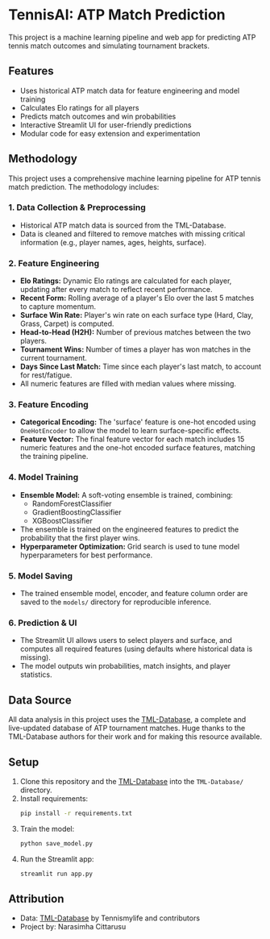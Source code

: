 # TennisAI: ATP Match Prediction

This project is a machine learning pipeline and web app for predicting ATP tennis match outcomes and simulating tournament brackets.

## Features
- Uses historical ATP match data for feature engineering and model training
- Calculates Elo ratings for all players
- Predicts match outcomes and win probabilities
- Interactive Streamlit UI for user-friendly predictions
- Modular code for easy extension and experimentation

## Methodology
This project uses a comprehensive machine learning pipeline for ATP tennis match prediction. The methodology includes:

### 1. Data Collection & Preprocessing
- Historical ATP match data is sourced from the TML-Database.
- Data is cleaned and filtered to remove matches with missing critical information (e.g., player names, ages, heights, surface).

### 2. Feature Engineering
- **Elo Ratings:** Dynamic Elo ratings are calculated for each player, updating after every match to reflect recent performance.
- **Recent Form:** Rolling average of a player's Elo over the last 5 matches to capture momentum.
- **Surface Win Rate:** Player's win rate on each surface type (Hard, Clay, Grass, Carpet) is computed.
- **Head-to-Head (H2H):** Number of previous matches between the two players.
- **Tournament Wins:** Number of times a player has won matches in the current tournament.
- **Days Since Last Match:** Time since each player's last match, to account for rest/fatigue.
- All numeric features are filled with median values where missing.

### 3. Feature Encoding
- **Categorical Encoding:** The 'surface' feature is one-hot encoded using `OneHotEncoder` to allow the model to learn surface-specific effects.
- **Feature Vector:** The final feature vector for each match includes 15 numeric features and the one-hot encoded surface features, matching the training pipeline.

### 4. Model Training
- **Ensemble Model:** A soft-voting ensemble is trained, combining:
  - RandomForestClassifier
  - GradientBoostingClassifier
  - XGBoostClassifier
- The ensemble is trained on the engineered features to predict the probability that the first player wins.
- **Hyperparameter Optimization:** Grid search is used to tune model hyperparameters for best performance.

### 5. Model Saving
- The trained ensemble model, encoder, and feature column order are saved to the `models/` directory for reproducible inference.

### 6. Prediction & UI
- The Streamlit UI allows users to select players and surface, and computes all required features (using defaults where historical data is missing).
- The model outputs win probabilities, match insights, and player statistics.

## Data Source
All data analysis in this project uses the [TML-Database](https://github.com/Tennismylife/TML-Database), a complete and live-updated database of ATP tournament matches. Huge thanks to the TML-Database authors for their work and for making this resource available.

## Setup
1. Clone this repository and the [TML-Database](https://github.com/Tennismylife/TML-Database) into the `TML-Database/` directory.
2. Install requirements:
   ```bash
   pip install -r requirements.txt
   ```
3. Train the model:
   ```bash
   python save_model.py
   ```
4. Run the Streamlit app:
   ```bash
   streamlit run app.py
   ```

## Attribution
- Data: [TML-Database](https://github.com/Tennismylife/TML-Database) by Tennismylife and contributors
- Project by: Narasimha Cittarusu
